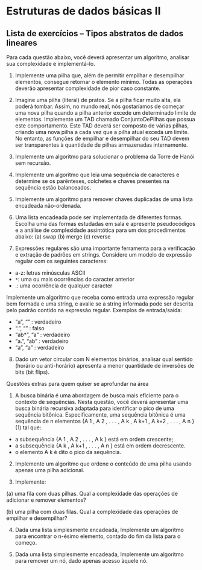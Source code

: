 # Estruturas de dados básicas II

## Lista de exercı́cios – Tipos abstratos de dados lineares

Para cada questão abaixo, você deverá apresentar um algoritmo, analisar
sua complexidade e implementá-lo.

1. Implemente uma pilha que, além de permitir empilhar e desempilhar elementos, consegue retornar o elemento mı́nimo. Todas as operações deverão apresentar complexidade de pior caso constante.

2. Imagine uma pilha (literal) de pratos. Se a pilha ficar muito alta, ela poderá tombar. Assim, no mundo real, nós gostarı́amos de começar uma nova pilha quando a pilha anterior excede um determinado limite de elementos. Implemente um TAD chamado ConjuntoDePilhas que possua este comportamento. Este TAD deverá ser composto de várias pilhas, criando uma nova pilha a cada vez que a pilha atual exceda um limite. No entanto, as funções de empilhar e desempilhar do seu TAD devem ser transparentes à quantidade de pilhas armazenadas internamente.

3. Implemente um algoritmo para solucionar o problema da Torre de Hanói sem recursão.

4. Implemente um algoritmo que leia uma sequência de caracteres e determine se os parênteses, colchetes e chaves presentes na sequência estão balanceados.

5. Implemente um algoritmo para remover chaves duplicadas de uma lista encadeada não-ordenada.

6. Uma lista encadeada pode ser implementada de diferentes formas. Escolha uma das formas estudadas em sala e apresente pseudocódigos e a análise de complexidade assintótica para um dos procedimentos abaixo:
(a) swap
(b) merge
(c) reverse

7. Expressões regulares são uma importante ferramenta para a verificação e extração de padrões em strings. Considere um modelo de expressão regular com os seguintes caracteres:
- a-z: letras minúsculas ASCII
- `*`: uma ou mais ocorrências do caracter anterior
- .: uma ocorrência de qualquer caracter

Implemente um algoritmo que receba como entrada uma expressão regular bem formada e uma string, e avalie se a string informada pode ser descrita pelo padrão contido na expressão regular. Exemplos de entrada/saı́da:

- “a”, “” : verdadeiro
- “.”, “” : falso
- “ab*”, “a” : verdadeiro
- “a.”, “ab” : verdadeiro
- “a”, “a” : verdadeiro

8. Dado um vetor circular com N elementos binários, analisar qual sentido (horário ou anti-horário) apresenta a menor quantidade de inversões de bits (bit flips).

Questões extras para quem quiser se aprofundar na área

1. A busca binária é uma abordagem de busca mais eficiente para o contexto de sequências. Nesta questão, você deverá apresentar uma busca binária recursiva adaptada para identificar o pico de uma sequência bitônica. Especificamente, uma sequência bitônica é uma sequência de n elementos {A 1 , A 2 , . . . , A k , A k+1 , A k+2 , . . . , A n } (1)
tal que:

- a subsequência {A 1 , A 2 , . . . , A k } está em ordem crescente;
- a subsequência {A k , A k+1 , . . . , A n } está em ordem decrescente.
- o elemento A k é dito o pico da sequência.

2. Implemente um algoritmo que ordene o conteúdo de uma pilha usando apenas uma pilha adicional.

3. Implemente:

(a) uma fila com duas pilhas. Qual a complexidade das operações de adicionar e remover elementos?

(b) uma pilha com duas filas. Qual a complexidade das operações de empilhar e desempilhar?

4. Dada uma lista simplesmente encadeada, Implemente um algoritmo para encontrar o n-ésimo elemento, contado do fim da lista para o começo.

5. Dada uma lista simplesmente encadeada, Implemente um algoritmo para remover um nó, dado apenas acesso àquele nó.
